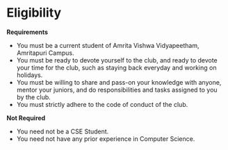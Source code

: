 # Eligibility

**Requirements**

* You must be a current student of Amrita Vishwa Vidyapeetham, Amritapuri Campus.
* You must be ready to devote yourself to the club, and ready to devote your time for the club, such as staying back everyday and working on holidays.
* You must be willing to share and pass-on your knowledge with anyone, mentor your juniors, and do responsibilities and tasks assigned to you by the club.
* You must strictly adhere to the code of conduct of the club.

**Not Required**

* You need not be a CSE Student.
* You need not have any prior experience in Computer Science.

